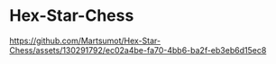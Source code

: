# Hex-Star-Chess


https://github.com/Martsumot/Hex-Star-Chess/assets/130291792/ec02a4be-fa70-4bb6-ba2f-eb3eb6d15ec8

